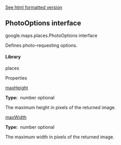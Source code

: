 [See html formatted version](https://huasofoundries.github.io/google-maps-documentation/PhotoOptions.html)


PhotoOptions interface
----------------------

google.maps.places.PhotoOptions interface

Defines photo-requesting options.

#### Library

places

Properties

[maxHeight](#PhotoOptions.maxHeight)

**Type:**  number optional

The maximum height in pixels of the returned image.

[maxWidth](#PhotoOptions.maxWidth)

**Type:**  number optional

The maximum width in pixels of the returned image.